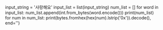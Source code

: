 <html>
    <head>
        <link rel="stylesheet" href="https://pyscript.net/latest/pyscript.css" />
        <script defer src="https://pyscript.net/latest/pyscript.js"></script>
    </head>
    <body>
        <py-script>
                input_string = '사랑해요'
                input_list = list(input_string)
                num_list = []
                for word in input_list:
                    num_list.append(int.from_bytes(word.encode()))
                print(num_list)
                for num in num_list:
                    print(bytes.fromhex(hex(num).lstrip('0x')).decode(), end='')
        </py-script>
    </body>
</html>
